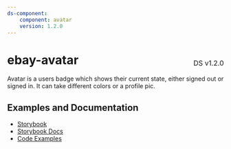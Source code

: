 ```yaml
---
ds-component:
    component: avatar
    version: 1.2.0
---
```


<h1 style="display: flex; justify-content: space-between; align-items: center;">
    <span>
        ebay-avatar
    </span>
    <span style="font-weight: normal; font-size: medium; margin-bottom: -15px;">
        DS v1.2.0
    </span>
</h1>

Avatar is a users badge which shows their current state, either signed out or signed in. It can take different colors or a profile pic.

## Examples and Documentation

-   [Storybook](https://ebay.github.io/ebayui-core/?path=/story/graphics-icons-ebay-avatar)
-   [Storybook Docs](https://ebay.github.io/ebayui-core/?path=/docs/graphics-icons-ebay-avatar)
-   [Code Examples](https://github.com/eBay/ebayui-core/tree/master/src/components/ebay-avatar/examples)
